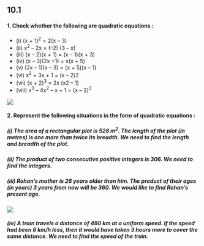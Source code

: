 ## 10.1
#### 1. Check whether the following are quadratic equations :
* (i) (x + 1)<sup>2</sup> = 2(x – 3) 
* (ii) x<sup>2</sup> – 2x = (–2) (3 – x)
* (iii) (x – 2)(x + 1) = (x – 1)(x + 3) 
* (iv) (x – 3)(2x +1) = x(x + 5)
* (v) (2x – 1)(x – 3) = (x + 5)(x – 1) 
* (vi) x<sup>2</sup> + 3x + 1 = (x – 2)2
* (vii) (x + 2)<sup>3</sup> = 2x (x2 – 1) 
* (viii) x<sup>3</sup> – 4x<sup>2</sup> – x + 1 = (x – 2)<sup>3</sup>

[![](https://img.youtube.com/vi/WUSfQ8BuNJM/0.jpg)](https://www.youtube.com/watch?v=WUSfQ8BuNJM)

#### 2. Represent the following situations in the form of quadratic equations :
##### (i) The area of a rectangular plot is 528 m<sup>2</sup>. The length of the plot (in metres) is one more than twice its breadth. We need to find the length and breadth of the plot.
##### (ii) The product of two consecutive positive integers is 306. We need to find the integers.
##### (iii) Rohan’s mother is 26 years older than him. The product of their ages (in years) 3 years from now will be 360. We would like to find Rohan’s present age.
[![](https://img.youtube.com/vi/EEI26K4AMrE/0.jpg)](https://www.youtube.com/watch?v=EEI26K4AMrE)

##### (iv) A train travels a distance of 480 km at a uniform speed. If the speed had been 8 km/h less, then it would have taken 3 hours more to cover the same distance. We need to find the speed of the train.
